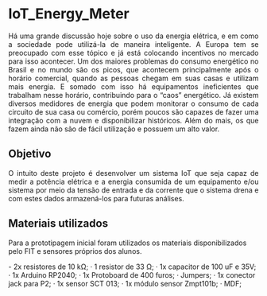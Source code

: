 # IoT_Energy_Meter

<p align="justify">    Há uma grande discussão hoje sobre o uso da energia elétrica, e em como a sociedade pode utilizá-la de maneira inteligente. A Europa tem se preocupado com esse tópico e já está colocando incentivos no mercado para isso acontecer.
Um dos maiores problemas do consumo energético no Brasil e no mundo são os picos, que acontecem principalmente após o horário comercial, quando as pessoas chegam em suas casas e utilizam mais energia. E somado com isso há equipamentos ineficientes que trabalham nesse horário, contribuindo para o “caos” energético.
Já existem diversos medidores de energia que podem monitorar o consumo de cada circuito de sua casa ou comércio, porém poucos são capazes de fazer uma integração com a nuvem e disponibilizar históricos. Além do mais, os que fazem ainda não são de fácil utilização e possuem um alto valor.</p>

<h2>Objetivo</h2>
<p align="justify">O intuito deste projeto é desenvolver um sistema IoT que seja capaz de medir a potência elétrica e a energia consumida de um equipamento e/ou sistema por meio da tensão de entrada e da corrente que o sistema drena e com estes dados armazená-los para futuras análises.</p>

<h2>Materiais utilizados</h2>
<p> Para a prototipagem inicial foram utilizados os materiais disponibilizados pelo FIT e sensores próprios dos alunos. </p>
- 2x resistores de 10 kΩ;
· 1 resistor de 33 Ω;
· 1x capacitor de 100 uF e 35V;
· 1x Arduino RP2040;
· 1x Protoboard de 400 furos;
· Jumpers;
· 1x conector jack para P2;
· 1x sensor SCT 013;
· 1x módulo sensor Zmpt101b;
· MDF;

